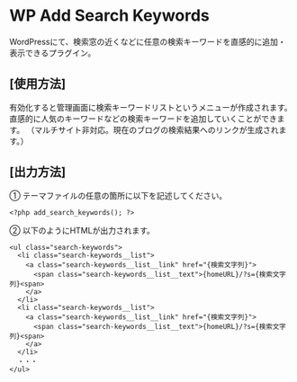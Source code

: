 # WP Add Search Keywords
WordPressにて、検索窓の近くなどに任意の検索キーワードを直感的に追加・表示できるプラグイン。

## [使用方法]
有効化すると管理画面に検索キーワードリストというメニューが作成されます。
直感的に人気のキーワードなどの検索キーワードを追加していくことができます。
（マルチサイト非対応。現在のブログの検索結果へのリンクが生成されます。）


## [出力方法]
① テーマファイルの任意の箇所に以下を記述してください。

    <?php add_search_keywords(); ?>

② 以下のようにHTMLが出力されます。

    <ul class="search-keywords">
      <li class="search-keywords__list">
        <a class="search-keywords__list__link" href="{検索文字列}">
          <span class="search-keywords__list__text">{homeURL}/?s={検索文字列}<span>
        </a>
      </li>
      <li class="search-keywords__list">
        <a class="search-keywords__list__link" href="{検索文字列}">
          <span class="search-keywords__list__text">{homeURL}/?s={検索文字列}<span>
        </a>
      </li>
      ・・・
    </ul>


